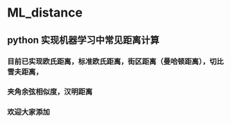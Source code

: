 # ML_distance
## python 实现机器学习中常见距离计算
### 目前已实现欧氏距离，标准欧氏距离，街区距离（曼哈顿距离），切比雪夫距离，
### 夹角余弦相似度，汉明距离

### 欢迎大家添加
